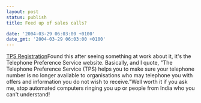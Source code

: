```yaml
---
layout: post
status: publish
title: Feed up of sales calls?

date: '2004-03-29 06:03:00 +0100'
date_gmt: '2004-03-29 06:03:00 +0100'
---
```

<a title="TPS Registration" href="http://www.tpsonline.org.uk/tps/">TPS Registration</a>Found this after seeing something at work about it, it's the Telephone Preference Service website. Basically, and I quote, "The Telephone Preference Service (TPS) helps you to make sure your telephone number is no longer available to organisations who may telephone you with offers and information you do not wish to receive."Well worth it if you ask me, stop automated computers ringing you up or people from India who you can't understand!
